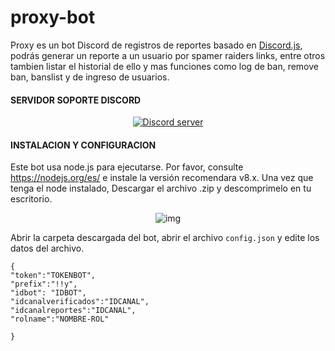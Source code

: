 # proxy-bot
Proxy es un bot Discord de registros de reportes basado en [Discord.js](https://discord.js.org/#/docs/main/stable/general/welcome), podrás generar un reporte a un usuario por spamer raiders links, entre otros tambien listar el historial de ello y mas funciones como log de ban, remove ban, banslist  y de ingreso de usuarios.

#### SERVIDOR SOPORTE DISCORD
<p align="center">
  <a href="https://discord.gg/VxwER6t"><img src="https://discordapp.com/api/guilds/312846399731662850/widget.png?style=banner2" alt="Discord server"></a>
</p>

#### INSTALACION Y CONFIGURACION
Este bot usa node.js  para ejecutarse. Por favor, consulte https://nodejs.org/es/ e instale la versión recomendara v8.x.
Una vez que tenga el node instalado, Descargar el archivo .zip y descomprimelo en tu escritorio.

<p align="center">
    <img src="https://i.imgur.com/EkRunBv.png" alt="img">
</p>

Abrir la carpeta descargada del bot, abrir el archivo `config.json` y edite los datos del archivo.

    {
    "token":"TOKENBOT",
    "prefix":"!!y",
    "idbot": "IDBOT",
    "idcanalverificados":"IDCANAL",
    "idcanalreportes":"IDCANAL",
    "rolname":"NOMBRE-ROL"
    
    }



